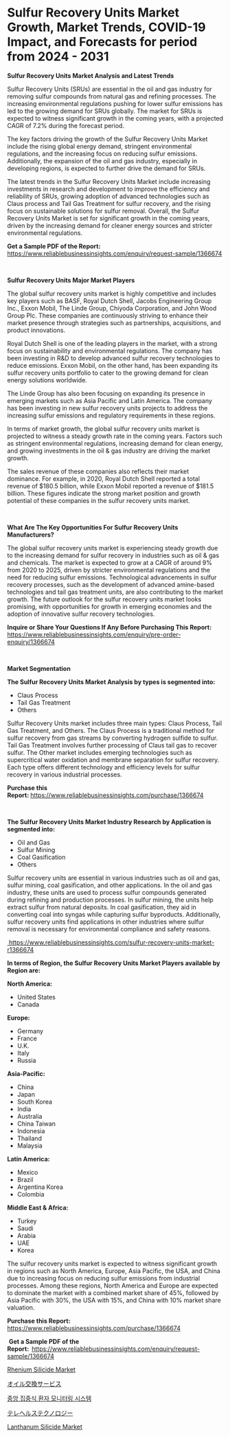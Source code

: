 <p><h1>Sulfur Recovery Units Market Growth, Market Trends, COVID-19 Impact, and Forecasts for period from 2024 - 2031</h1></p><p><strong>Sulfur Recovery Units Market Analysis and Latest Trends</strong></p>
<p><p>Sulfur Recovery Units (SRUs) are essential in the oil and gas industry for removing sulfur compounds from natural gas and refining processes. The increasing environmental regulations pushing for lower sulfur emissions has led to the growing demand for SRUs globally. The market for SRUs is expected to witness significant growth in the coming years, with a projected CAGR of 7.2% during the forecast period.</p><p>The key factors driving the growth of the Sulfur Recovery Units Market include the rising global energy demand, stringent environmental regulations, and the increasing focus on reducing sulfur emissions. Additionally, the expansion of the oil and gas industry, especially in developing regions, is expected to further drive the demand for SRUs.</p><p>The latest trends in the Sulfur Recovery Units Market include increasing investments in research and development to improve the efficiency and reliability of SRUs, growing adoption of advanced technologies such as Claus process and Tail Gas Treatment for sulfur recovery, and the rising focus on sustainable solutions for sulfur removal. Overall, the Sulfur Recovery Units Market is set for significant growth in the coming years, driven by the increasing demand for cleaner energy sources and stricter environmental regulations.</p></p>
<p><strong>Get a Sample PDF of the Report:&nbsp;</strong> <a href="https://www.reliablebusinessinsights.com/enquiry/request-sample/1366674">https://www.reliablebusinessinsights.com/enquiry/request-sample/1366674</a></p>
<p>&nbsp;</p>
<p><strong>Sulfur Recovery Units Major Market Players</strong></p>
<p><p>The global sulfur recovery units market is highly competitive and includes key players such as BASF, Royal Dutch Shell, Jacobs Engineering Group Inc., Exxon Mobil, The Linde Group, Chiyoda Corporation, and John Wood Group Plc. These companies are continuously striving to enhance their market presence through strategies such as partnerships, acquisitions, and product innovations.</p><p>Royal Dutch Shell is one of the leading players in the market, with a strong focus on sustainability and environmental regulations. The company has been investing in R&D to develop advanced sulfur recovery technologies to reduce emissions. Exxon Mobil, on the other hand, has been expanding its sulfur recovery units portfolio to cater to the growing demand for clean energy solutions worldwide.</p><p>The Linde Group has also been focusing on expanding its presence in emerging markets such as Asia Pacific and Latin America. The company has been investing in new sulfur recovery units projects to address the increasing sulfur emissions and regulatory requirements in these regions.</p><p>In terms of market growth, the global sulfur recovery units market is projected to witness a steady growth rate in the coming years. Factors such as stringent environmental regulations, increasing demand for clean energy, and growing investments in the oil & gas industry are driving the market growth.</p><p>The sales revenue of these companies also reflects their market dominance. For example, in 2020, Royal Dutch Shell reported a total revenue of $180.5 billion, while Exxon Mobil reported a revenue of $181.5 billion. These figures indicate the strong market position and growth potential of these companies in the sulfur recovery units market.</p></p>
<p>&nbsp;</p>
<p><strong>What Are The Key Opportunities For Sulfur Recovery Units Manufacturers?</strong></p>
<p><p>The global sulfur recovery units market is experiencing steady growth due to the increasing demand for sulfur recovery in industries such as oil & gas and chemicals. The market is expected to grow at a CAGR of around 9% from 2020 to 2025, driven by stricter environmental regulations and the need for reducing sulfur emissions. Technological advancements in sulfur recovery processes, such as the development of advanced amine-based technologies and tail gas treatment units, are also contributing to the market growth. The future outlook for the sulfur recovery units market looks promising, with opportunities for growth in emerging economies and the adoption of innovative sulfur recovery technologies.</p></p>
<p><strong>Inquire or Share Your Questions If Any Before Purchasing This Report:</strong> <a href="https://www.reliablebusinessinsights.com/enquiry/pre-order-enquiry/1366674">https://www.reliablebusinessinsights.com/enquiry/pre-order-enquiry/1366674</a></p>
<p>&nbsp;</p>
<p><strong>Market Segmentation</strong></p>
<p><strong>The Sulfur Recovery Units Market Analysis by types is segmented into:</strong></p>
<p><ul><li>Claus Process</li><li>Tail Gas Treatment</li><li>Others</li></ul></p>
<p><p>Sulfur Recovery Units market includes three main types: Claus Process, Tail Gas Treatment, and Others. The Claus Process is a traditional method for sulfur recovery from gas streams by converting hydrogen sulfide to sulfur. Tail Gas Treatment involves further processing of Claus tail gas to recover sulfur. The Other market includes emerging technologies such as supercritical water oxidation and membrane separation for sulfur recovery. Each type offers different technology and efficiency levels for sulfur recovery in various industrial processes.</p></p>
<p><strong>Purchase this Report:&nbsp;</strong><a href="https://www.reliablebusinessinsights.com/purchase/1366674">https://www.reliablebusinessinsights.com/purchase/1366674</a></p>
<p>&nbsp;</p>
<p><strong>The Sulfur Recovery Units Market Industry Research by Application is segmented into:</strong></p>
<p><ul><li>Oil and Gas</li><li>Sulfur Mining</li><li>Coal Gasification</li><li>Others</li></ul></p>
<p><p>Sulfur recovery units are essential in various industries such as oil and gas, sulfur mining, coal gasification, and other applications. In the oil and gas industry, these units are used to process sulfur compounds generated during refining and production processes. In sulfur mining, the units help extract sulfur from natural deposits. In coal gasification, they aid in converting coal into syngas while capturing sulfur byproducts. Additionally, sulfur recovery units find applications in other industries where sulfur removal is necessary for environmental compliance and safety reasons.</p></p>
<p><a href="https://www.reliablebusinessinsights.com/sulfur-recovery-units-market-r1366674">&nbsp;https://www.reliablebusinessinsights.com/sulfur-recovery-units-market-r1366674</a></p>
<p><strong>In terms of Region, the Sulfur Recovery Units Market Players available by Region are:</strong></p>
<p>
    <p> <strong> North America: </strong>
        <ul>
            <li>United States</li>
            <li>Canada</li>
        </ul>
        </p> 
    <p> <strong> Europe: </strong>
        <ul>
            <li>Germany</li>
            <li>France</li>
            <li>U.K.</li>
            <li>Italy</li>
            <li>Russia</li>
        </ul>
        </p> 
    <p> <strong> Asia-Pacific: </strong>
        <ul>
            <li>China</li>
            <li>Japan</li>
            <li>South Korea</li>
            <li>India</li>
            <li>Australia</li>
            <li>China Taiwan</li>
            <li>Indonesia</li>
            <li>Thailand</li>
            <li>Malaysia</li>
        </ul>
        </p> 
    <p> <strong> Latin America: </strong>
        <ul>
            <li>Mexico</li>
            <li>Brazil</li>
            <li>Argentina Korea</li>
            <li>Colombia</li>
        </ul>
        </p> 
    <p> <strong> Middle East & Africa: </strong>
        <ul>
            <li>Turkey</li>
            <li>Saudi</li>
            <li>Arabia</li>
            <li>UAE</li>
            <li>Korea</li>
        </ul>
    </p>
    </p>
<p><p>The sulfur recovery units market is expected to witness significant growth in regions such as North America, Europe, Asia Pacific, the USA, and China due to increasing focus on reducing sulfur emissions from industrial processes. Among these regions, North America and Europe are expected to dominate the market with a combined market share of 45%, followed by Asia Pacific with 30%, the USA with 15%, and China with 10% market share valuation.</p></p>
<p><strong>Purchase this Report: </strong><a href="https://www.reliablebusinessinsights.com/purchase/1366674">https://www.reliablebusinessinsights.com/purchase/1366674</a></p>
<p>&nbsp;<strong>Get a Sample PDF of the Report:&nbsp;&nbsp;</strong><a href="https://www.reliablebusinessinsights.com/enquiry/request-sample/1366674">https://www.reliablebusinessinsights.com/enquiry/request-sample/1366674</a></p>
<p><strong></strong></p>
<p><p><a href="https://github.com/kimjmgeh81/Market-Research-Report-List-1/blob/main/rhenium-silicide-market.md">Rhenium Silicide Market</a></p><p><a href="https://medium.com/@addiehirthe05/%E3%82%AA%E3%82%A4%E3%83%AB%E4%BA%A4%E6%8F%9B%E3%82%B5%E3%83%BC%E3%83%93%E3%82%B9%E5%B8%82%E5%A0%B4-2031%E5%B9%B4%E3%81%BE%E3%81%A7%E3%81%AE%E3%83%88%E3%83%AC%E3%83%B3%E3%83%89-%E4%BA%88%E6%B8%AC-%E7%AB%B6%E4%BA%89%E5%88%86%E6%9E%90-18fac95caf9b">オイル交換サービス</a></p><p><a href="https://medium.com/@rosdianaeva92/%EC%A4%91%EC%95%99-%EC%A7%91%EC%A4%91%EC%8B%9D-%ED%99%98%EC%9E%90-%EB%AA%A8%EB%8B%88%ED%84%B0%EB%A7%81-%EC%8B%9C%EC%8A%A4%ED%85%9C-%EC%8B%9C%EC%9E%A5-%EC%84%B1%EA%B3%B5%EC%A0%81%EC%9D%B8-%EB%B9%84%EC%A6%88%EB%8B%88%EC%8A%A4-%EC%A0%84%EB%9E%B5%EC%9D%98-%EC%97%B4%EC%87%A0-2031%EB%85%84%EA%B9%8C%EC%A7%80-%EC%98%88%EC%B8%A1-9d1cca503eec">중앙 집중식 환자 모니터링 시스템</a></p><p><a href="https://medium.com/@durgin52392024/%E3%83%86%E3%83%AC%E3%83%98%E3%83%AB%E3%82%B9%E6%8A%80%E8%A1%93%E5%B8%82%E5%A0%B4-2031%E5%B9%B4%E3%81%BE%E3%81%A7%E3%81%AE%E6%88%90%E5%8A%9F%E3%81%99%E3%82%8B%E3%83%93%E3%82%B8%E3%83%8D%E3%82%B9%E6%88%A6%E7%95%A5%E3%81%AE%E9%8D%B5-5e6856ca2049">テレヘルステクノロジー</a></p><p><a href="https://github.com/kmtkihkn89/Market-Research-Report-List-1/blob/main/lanthanum-silicide-market.md">Lanthanum Silicide Market</a></p></p>